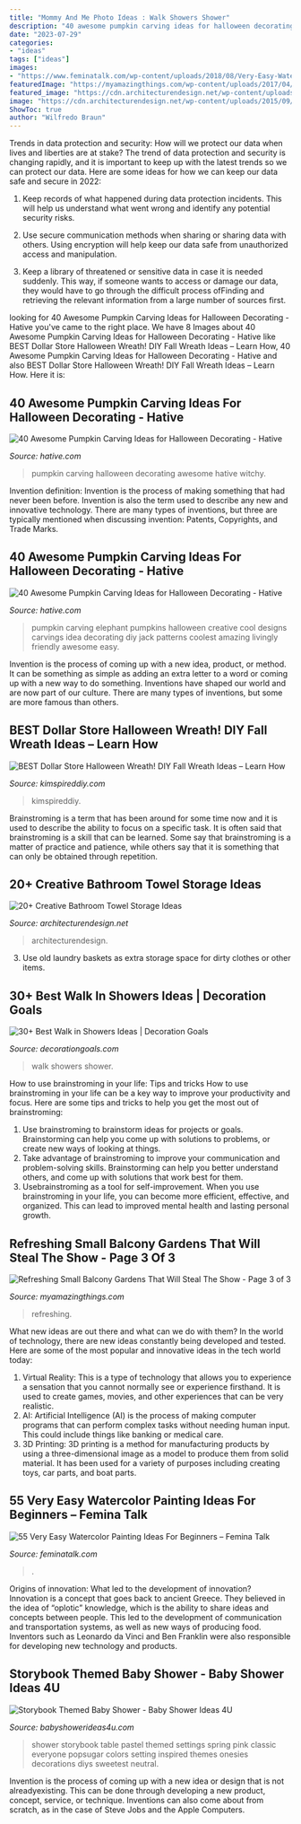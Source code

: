 ```yaml
---
title: "Mommy And Me Photo Ideas : Walk Showers Shower"
description: "40 awesome pumpkin carving ideas for halloween decorating"
date: "2023-07-29"
categories:
- "ideas"
tags: ["ideas"]
images:
- "https://www.feminatalk.com/wp-content/uploads/2018/08/Very-Easy-Watercolor-Painting-Ideas-for-beginners00012.jpg"
featuredImage: "https://myamazingthings.com/wp-content/uploads/2017/04/Small-Balcony-Garden-ideas-3.jpg"
featured_image: "https://cdn.architecturendesign.net/wp-content/uploads/2015/09/AD-Creative-Bathroom-Towel-Storage-Ideas-20.jpg"
image: "https://cdn.architecturendesign.net/wp-content/uploads/2015/09/AD-Creative-Bathroom-Towel-Storage-Ideas-20.jpg"
ShowToc: true
author: "Wilfredo Braun"
---
```



Trends in data protection and security: How will we protect our data when lives and liberties are at stake?
The trend of data protection and security is changing rapidly, and it is important to keep up with the latest trends so we can protect our data. Here are some ideas for how we can keep our data safe and secure in 2022:
1. Keep records of what happened during data protection incidents. This will help us understand what went wrong and identify any potential security risks.

2. Use secure communication methods when sharing or sharing data with others. Using encryption will help keep our data safe from unauthorized access and manipulation.

3. Keep a library of threatened or sensitive data in case it is needed suddenly. This way, if someone wants to access or damage our data, they would have to go through the difficult process ofFinding and retrieving the relevant information from a large number of sources first.


	

		
looking for 40 Awesome Pumpkin Carving Ideas for Halloween Decorating - Hative you've came to the right place. We have 8 Images about 40 Awesome Pumpkin Carving Ideas for Halloween Decorating - Hative like BEST Dollar Store Halloween Wreath! DIY Fall Wreath Ideas – Learn How, 40 Awesome Pumpkin Carving Ideas for Halloween Decorating - Hative and also BEST Dollar Store Halloween Wreath! DIY Fall Wreath Ideas – Learn How. Here it is:
		
    
## 40 Awesome Pumpkin Carving Ideas For Halloween Decorating - Hative

<img loading=lazy src="https://hative.com/wp-content/uploads/2014/10/pumpkin-carving-ideas/35-witchy-pumpkin.jpg" onerror="this.onerror=null;this.src='https://tse2.mm.bing.net/th?id=OIP.vrybA9y7Szo8uwcaukIHDwHaJ6&amp;pid=15.1';" alt="40 Awesome Pumpkin Carving Ideas for Halloween Decorating - Hative">

_Source: hative.com_

>pumpkin carving halloween decorating awesome hative witchy. 

	

Invention definition:
Invention is the process of making something that had never been before. Invention is also the term used to describe any new and innovative technology. There are many types of inventions, but three are typically mentioned when discussing invention: Patents, Copyrights, and Trade Marks.

    
## 40 Awesome Pumpkin Carving Ideas For Halloween Decorating - Hative

<img loading=lazy src="https://hative.com/wp-content/uploads/2014/10/pumpkin-carving-ideas/25-elephant-pumpkin.jpg" onerror="this.onerror=null;this.src='https://tse2.mm.bing.net/th?id=OIP.ckNgBTfrVTNPfZ8VyDiHAQHaIh&amp;pid=15.1';" alt="40 Awesome Pumpkin Carving Ideas for Halloween Decorating - Hative">

_Source: hative.com_

>pumpkin carving elephant pumpkins halloween creative cool designs carvings idea decorating diy jack patterns coolest amazing livingly friendly awesome easy. 

	

Invention is the process of coming up with a new idea, product, or method. It can be something as simple as adding an extra letter to a word or coming up with a new way to do something. Inventions have shaped our world and are now part of our culture. There are many types of inventions, but some are more famous than others.

    
## BEST Dollar Store Halloween Wreath! DIY Fall Wreath Ideas – Learn How

<img loading=lazy src="https://kimspireddiy.com/wp-content/uploads/2020/08/halloween-candy-wreath-1-1.jpg" onerror="this.onerror=null;this.src='https://tse1.mm.bing.net/th?id=OIP.TIff6YQYohrR7FN0rreEywHaLH&amp;pid=15.1';" alt="BEST Dollar Store Halloween Wreath! DIY Fall Wreath Ideas – Learn How">

_Source: kimspireddiy.com_

>kimspireddiy. 

	

Brainstroming is a term that has been around for some time now and it is used to describe the ability to focus on a specific task. It is often said that brainstroming is a skill that can be learned. Some say that brainstroming is a matter of practice and patience, while others say that it is something that can only be obtained through repetition.

    
## 20+ Creative Bathroom Towel Storage Ideas

<img loading=lazy src="https://cdn.architecturendesign.net/wp-content/uploads/2015/09/AD-Creative-Bathroom-Towel-Storage-Ideas-20.jpg" onerror="this.onerror=null;this.src='https://tse2.mm.bing.net/th?id=OIP.PbqwXvIw2Cz1SI3JnwC05AHaKw&amp;pid=15.1';" alt="20+ Creative Bathroom Towel Storage Ideas">

_Source: architecturendesign.net_

>architecturendesign. 

	

3. Use old laundry baskets as extra storage space for dirty clothes or other items.

    
## 30+ Best Walk In Showers Ideas | Decoration Goals

<img loading=lazy src="https://www.decorationgoals.com/wp-content/uploads/2017/02/Wide-Walk-in-Shower.jpg" onerror="this.onerror=null;this.src='https://tse4.mm.bing.net/th?id=OIP.4sqb1FXwxjkLtN8Jtb3swAHaLh&amp;pid=15.1';" alt="30+ Best Walk in Showers Ideas | Decoration Goals">

_Source: decorationgoals.com_

>walk showers shower. 

	

How to use brainstroming in your life: Tips and tricks
How to use brainstroming in your life can be a key way to improve your productivity and focus. Here are some tips and tricks to help you get the most out of brainstroming: 
1) Use brainstroming to brainstorm ideas for projects or goals. Brainstorming can help you come up with solutions to problems, or create new ways of looking at things. 
2) Take advantage of brainstroming to improve your communication and problem-solving skills. Brainstorming can help you better understand others, and come up with solutions that work best for them. 
3) Usebrainstroming as a tool for self-improvement. When you use brainstroming in your life, you can become more efficient, effective, and organized. This can lead to improved mental health and lasting personal growth.

    
## Refreshing Small Balcony Gardens That Will Steal The Show - Page 3 Of 3

<img loading=lazy src="https://myamazingthings.com/wp-content/uploads/2017/04/Small-Balcony-Garden-ideas-3.jpg" onerror="this.onerror=null;this.src='https://tse4.mm.bing.net/th?id=OIP.nKrD3nrKu6oEonUyjamFxgHaLH&amp;pid=15.1';" alt="Refreshing Small Balcony Gardens That Will Steal The Show - Page 3 of 3">

_Source: myamazingthings.com_

>refreshing. 

	

What new ideas are out there and what can we do with them?
In the world of technology, there are new ideas constantly being developed and tested. Here are some of the most popular and innovative ideas in the tech world today: 
1. Virtual Reality: This is a type of technology that allows you to experience a sensation that you cannot normally see or experience firsthand. It is used to create games, movies, and other experiences that can be very realistic. 
2. AI: Artificial Intelligence (AI) is the process of making computer programs that can perform complex tasks without needing human input. This could include things like banking or medical care. 
3. 3D Printing: 3D printing is a method for manufacturing products by using a three-dimensional image as a model to produce them from solid material. It has been used for a variety of purposes including creating toys, car parts, and boat parts.

    
## 55 Very Easy Watercolor Painting Ideas For Beginners – Femina Talk

<img loading=lazy src="https://www.feminatalk.com/wp-content/uploads/2018/08/Very-Easy-Watercolor-Painting-Ideas-for-beginners00012.jpg" onerror="this.onerror=null;this.src='https://tse1.mm.bing.net/th?id=OIP.xVZTKcQQwhbMDw9A0d1K6gHaKe&amp;pid=15.1';" alt="55 Very Easy Watercolor Painting Ideas For Beginners – Femina Talk">

_Source: feminatalk.com_

>. 

	

Origins of innovation: What led to the development of innovation?
Innovation is a concept that goes back to ancient Greece. They believed in the idea of “oplotic” knowledge, which is the ability to share ideas and concepts between people. This led to the development of communication and transportation systems, as well as new ways of producing food. Inventors such as Leonardo da Vinci and Ben Franklin were also responsible for developing new technology and products.

    
## Storybook Themed Baby Shower - Baby Shower Ideas 4U

<img loading=lazy src="https://babyshowerideas4u.com/wp-content/uploads/2014/08/Classic-Storybook-Themed-Shower-4.jpg" onerror="this.onerror=null;this.src='https://tse2.mm.bing.net/th?id=OIP.sqywbbuV4MtG_B3LZehH8AHaLH&amp;pid=15.1';" alt="Storybook Themed Baby Shower - Baby Shower Ideas 4U">

_Source: babyshowerideas4u.com_

>shower storybook table pastel themed settings spring pink classic everyone popsugar colors setting inspired themes onesies decorations diys sweetest neutral. 

	

Invention is the process of coming up with a new idea or design that is not alreadyexisting. This can be done through developing a new product, concept, service, or technique. Inventions can also come about from scratch, as in the case of Steve Jobs and the Apple Computers.

